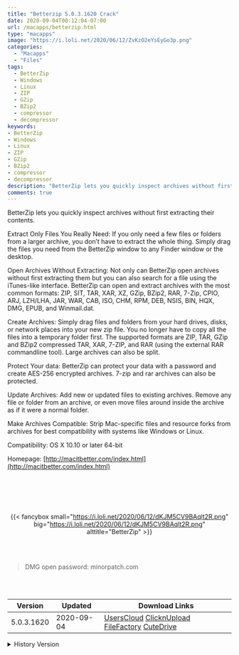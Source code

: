 ```yaml
---
title: "Betterzip 5.0.3.1620 Crack"
date: 2020-09-04T00:12:04-07:00
url: /macapps/betterzip.html
type: "macapps"
image: "https://i.loli.net/2020/06/12/ZvKzO2eYsEyGo3p.png"
categories:
  - "Macapps"
  - "Files"
tags:
  - BetterZip
  - Windows
  - Linux
  - ZIP
  - GZip
  - BZip2
  - compressor
  - decompressor
keywords:
- BetterZip
- Windows
- Linux
- ZIP
- GZip
- BZip2
- compressor
- decompressor
description: "BetterZip lets you quickly inspect archives without first extracting their contents"
comments: true
---
```


BetterZip lets you quickly inspect archives without first extracting their contents.

Extract Only Files You Really Need: If you only need a few files or folders from a larger archive, you don’t have to extract the whole thing. Simply drag the files you need from the BetterZip window to any Finder window or the desktop.

Open Archives Without Extracting: Not only can BetterZip open archives without first extracting them but you can also search for a file using the iTunes-like interface. BetterZip can open and extract archives with the most common formats: ZIP, SIT, TAR, XAR, XZ, GZip, BZip2, RAR, 7-Zip, CPIO, ARJ, LZH/LHA, JAR, WAR, CAB, ISO, CHM, RPM, DEB, NSIS, BIN, HQX, DMG, EPUB, and Winmail.dat.

Create Archives: Simply drag files and folders from your hard drives, disks, or network places into your new zip file. You no longer have to copy all the files into a temporary folder first. The supported formats are ZIP, TAR, GZip and BZip2 compressed TAR, XAR, 7-ZIP, and RAR (using the external RAR commandline tool). Large archives can also be split.

Protect Your data: BetterZip can protect your data with a password and create AES-256 encrypted archives. 7-zip and rar archives can also be protected.

Update Archives: Add new or updated files to existing archives. Remove any file or folder from an archive, or even move files around inside the archive as if it were a normal folder.

Make Archives Compatible: Strip Mac-specific files and resource forks from archives for best compatibility with systems like Windows or Linux.

Compatibility: OS X 10.10 or later 64-bit

Homepage: [http://macitbetter.com/index.html](http://macitbetter.com/index.html)

<br/>
<br/>
<script async src="https://pagead2.googlesyndication.com/pagead/js/adsbygoogle.js"></script>
<ins class="adsbygoogle"
     style="display:block; text-align:center;"
     data-ad-layout="in-article"
     data-ad-format="fluid"
     data-ad-client="ca-pub-8746275014476192"
     data-ad-slot="5144997159"></ins>
<script>
     (adsbygoogle = window.adsbygoogle || []).push({});
</script>
<br/>
<br/>


<center>

{{< fancybox small="https://i.loli.net/2020/06/12/dKJM5CV9BAqlt2R.png" big="https://i.loli.net/2020/06/12/dKJM5CV9BAqlt2R.png" alttitle="BetterZip" >}}

</center>

<br/>
<br/>


> DMG open password: minorpatch.com

<br/>

<br/>
<div id="history_version" class="history_version">

| Version | Updated | Download Links |
| ---- | ---- | ---- |
| 5.0.3.1620 | 2020-09-04 | [UsersCloud](https://ouo.io/6Usk80)   [ClicknUpload](https://ouo.io/zKEaQj)   [FileFactory](https://ouo.io/MxHC44)   [CuteDrive](https://ouo.io/X8E2HR) |
<details>
<summary>History Version</summary>

| Version | Updated | Download Links |
| ---- | ---- | ---- |
| 5.0.2 | 2020-07-08 | [UsersCloud](https://ouo.io/p808kh)   [ClicknUpload](https://ouo.io/rZrte3)   [FileFactory](https://ouo.io/p0OpY6)   [CuteDrive](https://ouo.io/JsRdJf) |
| 5.0.1 | 2020-06-24 | [UsersCloud](https://ouo.io/BquN8l)   [ClicknUpload](https://ouo.io/5n0DCR)   [FileFactory](https://ouo.io/dZYc7F)   [CuteDrive](https://ouo.io/pREau9) |
| 5.0 | 2020-06-18 | [UsersCloud](https://ouo.io/3iKx7I)   [ClicknUpload](https://ouo.io/vs8aBg)   [FileFactory](https://ouo.io/m5VMjN)   [CuteDrive](https://ouo.io/obsSS7) |
| 5.0b13 | 2020-06-15 | [UsersCloud](https://ouo.io/yp4jo)   [ClicknUpload](https://ouo.io/uybKZK)   [FileFactory](https://ouo.io/92vixs)   [CuteDrive](https://ouo.io/NZZP9A) |
| 5.0b12 | 2020-06-13 | [UsersCloud](https://ouo.io/Clz4WI)   [ClicknUpload](https://ouo.io/Sdd4L3o)   [FileFactory](https://ouo.io/9jV4fV)   [CuteDrive](https://ouo.io/FWJQxa) |
| 5.0b11 | 2020-06-12 | [UsersCloud](https://ouo.io/hz3fBtC)   [ClicknUpload](https://ouo.io/SSMNvo)   [FileFactory](https://ouo.io/FO8xPv)   [CuteDrive](https://ouo.io/UOvWyn) |
</details>

</div>
